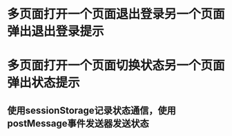 # 多页面打开一个页面退出登录另一个页面弹出退出登录提示

# 多页面打开一个页面切换状态另一个页面弹出状态提示

## 使用sessionStorage记录状态通信，使用postMessage事件发送器发送状态